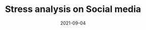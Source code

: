 ---
title: "Stress analysis on Social media"
date: "2021-09-04"
menu:
  sidebar:
    name: Stress analysis on Social media
    identifier: stress-analysis-social-media
    parent: ai
    weight: 10
---